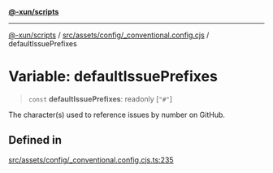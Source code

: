 [**@-xun/scripts**](../../../../../README.md)

***

[@-xun/scripts](../../../../../README.md) / [src/assets/config/\_conventional.config.cjs](../README.md) / defaultIssuePrefixes

# Variable: defaultIssuePrefixes

> `const` **defaultIssuePrefixes**: readonly [`"#"`]

The character(s) used to reference issues by number on GitHub.

## Defined in

[src/assets/config/\_conventional.config.cjs.ts:235](https://github.com/Xunnamius/xscripts/blob/12020afea79f1ec674174f8cb4103ac0b46875c5/src/assets/config/_conventional.config.cjs.ts#L235)
